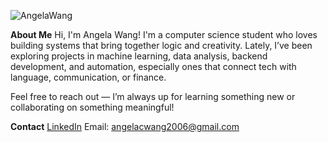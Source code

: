 ![AngelaWang](https://github.com/user-attachments/assets/9e908790-778a-4df6-b085-0e30a35eec7d)

**About Me**
Hi, I'm Angela Wang! I'm a computer science student who loves building systems that bring together logic and creativity. Lately, I’ve been exploring projects in machine learning, data analysis, backend development, and automation, especially ones that connect tech with language, communication, or finance.

Feel free to reach out — I’m always up for learning something new or collaborating on something meaningful!

**Contact**
[LinkedIn](www.linkedin.com/in/angelawang100)
Email: angelacwang2006@gmail.com

